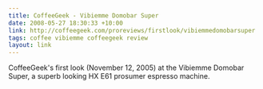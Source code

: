 ```yaml
---
title: CoffeeGeek - Vibiemme Domobar Super
date: 2008-05-27 18:30:33 +10:00
link: http://coffeegeek.com/proreviews/firstlook/vibiemmedomobarsuper
tags: coffee vibiemme coffeegeek review
layout: link
---
```

CoffeeGeek's first look (November 12, 2005) at the Vibiemme Domobar Super, a superb looking HX E61 prosumer espresso machine.
